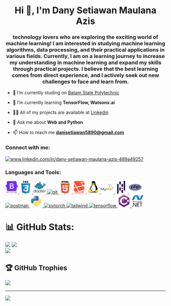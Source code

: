 <h1 align="center">Hi 👋, I'm Dany Setiawan Maulana Azis</h1>
<h3 align="center">technology lovers who are exploring the exciting world of machine learning! I am interested in studying machine learning algorithms, data processing, and their practical applications in various fields. Currently, I am on a learning journey to increase my understanding in machine learning and expand my skills through practical projects. I believe that the best learning comes from direct experience, and I actively seek out new challenges to face and learn from.</h3>

- 🔭 I’m currently studing on [Batam State Polytechnic](https://www.polibatam.ac.id/)

- 🌱 I’m currently learning **TensorFlow, Watsonx.ai**

- 👨‍💻 All of my projects are available at [Linkedin](https://www.linkedin.com/in/dany-setiawan-maulana-azis)

- 💬 Ask me about **Web and Python**

- 📫 How to reach me **danisetiawan5890@gmail.com**

<h3 align="left">Connect with me:</h3>
<p align="left">
<a href="https://www.linkedin.com/in/dany-setiawan-maulana-azis-489a49257" target="blank"><img align="center" src="https://raw.githubusercontent.com/rahuldkjain/github-profile-readme-generator/master/src/images/icons/Social/linked-in-alt.svg" alt="www.linkedin.com/in/dany-setiawan-maulana-azis-489a49257" height="30" width="40" /></a>
</p>

<h3 align="left">Languages and Tools:</h3>
<p align="left"> <a href="https://getbootstrap.com" target="_blank" rel="noreferrer"> <img src="https://raw.githubusercontent.com/devicons/devicon/master/icons/bootstrap/bootstrap-plain-wordmark.svg" alt="bootstrap" width="40" height="40"/> </a> <a href="https://www.w3schools.com/css/" target="_blank" rel="noreferrer"> <img src="https://raw.githubusercontent.com/devicons/devicon/master/icons/css3/css3-original-wordmark.svg" alt="css3" width="40" height="40"/> </a> <a href="https://www.docker.com/" target="_blank" rel="noreferrer"> <img src="https://raw.githubusercontent.com/devicons/devicon/master/icons/docker/docker-original-wordmark.svg" alt="docker" width="40" height="40"/> </a> <a href="https://git-scm.com/" target="_blank" rel="noreferrer"> <img src="https://www.vectorlogo.zone/logos/git-scm/git-scm-icon.svg" alt="git" width="40" height="40"/> </a> <a href="https://www.w3.org/html/" target="_blank" rel="noreferrer"> <img src="https://raw.githubusercontent.com/devicons/devicon/master/icons/html5/html5-original-wordmark.svg" alt="html5" width="40" height="40"/> </a> <a href="https://laravel.com/" target="_blank" rel="noreferrer"> <img src="https://raw.githubusercontent.com/devicons/devicon/master/icons/laravel/laravel-plain-wordmark.svg" alt="laravel" width="40" height="40"/> </a> <a href="https://www.linux.org/" target="_blank" rel="noreferrer"> <img src="https://raw.githubusercontent.com/devicons/devicon/master/icons/linux/linux-original.svg" alt="linux" width="40" height="40"/> </a> <a href="https://www.mysql.com/" target="_blank" rel="noreferrer"> <img src="https://raw.githubusercontent.com/devicons/devicon/master/icons/mysql/mysql-original-wordmark.svg" alt="mysql" width="40" height="40"/> </a> <a href="https://pandas.pydata.org/" target="_blank" rel="noreferrer"> <img src="https://raw.githubusercontent.com/devicons/devicon/2ae2a900d2f041da66e950e4d48052658d850630/icons/pandas/pandas-original.svg" alt="pandas" width="40" height="40"/> </a> <a href="https://www.php.net" target="_blank" rel="noreferrer"> <img src="https://raw.githubusercontent.com/devicons/devicon/master/icons/php/php-original.svg" alt="php" width="40" height="40"/> </a> <a href="https://postman.com" target="_blank" rel="noreferrer"> <img src="https://www.vectorlogo.zone/logos/getpostman/getpostman-icon.svg" alt="postman" width="40" height="40"/> </a> <a href="https://www.python.org" target="_blank" rel="noreferrer"> <img src="https://raw.githubusercontent.com/devicons/devicon/master/icons/python/python-original.svg" alt="python" width="40" height="40"/> </a> <a href="https://pytorch.org/" target="_blank" rel="noreferrer"> <img src="https://www.vectorlogo.zone/logos/pytorch/pytorch-icon.svg" alt="pytorch" width="40" height="40"/> </a> <a href="https://tailwindcss.com/" target="_blank" rel="noreferrer"> <img src="https://www.vectorlogo.zone/logos/tailwindcss/tailwindcss-icon.svg" alt="tailwind" width="40" height="40"/> </a> <a href="https://www.tensorflow.org" target="_blank" rel="noreferrer"> <img src="https://www.vectorlogo.zone/logos/tensorflow/tensorflow-icon.svg" alt="tensorflow" width="40" height="40"/> </a> <!-- C# and .NET -->
  <a href="https://learn.microsoft.com/en-us/dotnet/csharp/" target="_blank" rel="noreferrer"> 
    <img src="https://raw.githubusercontent.com/devicons/devicon/master/icons/csharp/csharp-original.svg" alt="csharp" width="40" height="40"/> 
  </a>
  <a href="https://dotnet.microsoft.com/" target="_blank" rel="noreferrer"> 
    <img src="https://raw.githubusercontent.com/devicons/devicon/master/icons/dot-net/dot-net-original-wordmark.svg" alt="dotnet" width="40" height="40"/> 
  </a> </p>

# 📊 GitHub Stats:
![](https://github-readme-stats.vercel.app/api/top-langs/?username=DanySetiawanMaulanaAzis&theme=radical&hide_border=false&include_all_commits=false&count_private=false&layout=compact)
![](https://github-readme-stats.vercel.app/api?username=DanySetiawanMaulanaAzis&theme=radical&hide_border=false&include_all_commits=false&count_private=false)<br/>
![](https://github-readme-streak-stats.herokuapp.com/?user=DanySetiawanMaulanaAzis&theme=radical&hide_border=false)<br/>



## 🏆 GitHub Trophies
![](https://github-profile-trophy.vercel.app/?username=DanySetiawanMaulanaAzis&theme=radical&no-frame=false&no-bg=true&margin-w=4)

---
[![](https://visitcount.itsvg.in/api?id=DanySetiawanMaulanaAzis&icon=0&color=0)](https://visitcount.itsvg.in)
